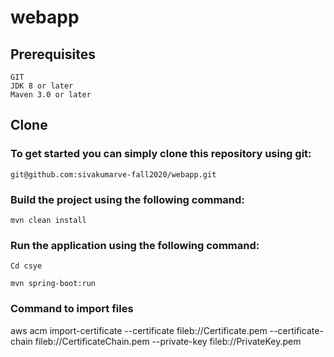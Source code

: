 # webapp

## Prerequisites

    GIT
    JDK 8 or later
    Maven 3.0 or later

## Clone

### To get started you can simply clone this repository using git:

    git@github.com:sivakumarve-fall2020/webapp.git

### Build the project using the following command:
    
    mvn clean install

### Run the application using the following command:

    Cd csye

    mvn spring-boot:run

### Command to import files
aws acm import-certificate --certificate fileb://Certificate.pem --certificate-chain fileb://CertificateChain.pem --private-key fileb://PrivateKey.pem